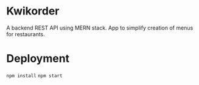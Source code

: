# Kwikorder

A backend REST API using MERN stack. App to simplify creation of menus for restaurants.

# Deployment

`npm install`
`npm start`

